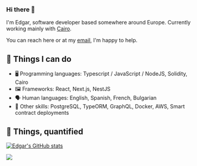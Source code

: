 ### Hi there 👋

I'm Edgar, software developer based somewhere around Europe. Currently working mainly with [Cairo](https://www.cairo-lang.org/).

You can reach here or at my [email](mailto:edgar@barrantes.dev), I'm happy to help.

## 🔧 Things I can do

- 🖥️ Programming languages: Typescript / JavaScript / NodeJS, Solidity, Cairo
- 🖼️ Frameworks: React, Next.js, NestJS
- 🗣️ Human languages: English, Spanish, French, Bulgarian
- 🤹 Other skills: PostgreSQL, TypeORM, GraphQL, Docker, AWS, Smart contract deployments

## 🧮 Things, quantified

[![Edgar's GitHub stats](https://github-readme-stats.vercel.app/api?username=edgarbarrantes&show_icons=true&count_private=true)](https://github.com/edgarbarrantes)

![](https://komarev.com/ghpvc/?username=edgarbarrantes&color=orange)

<!--
**EdgarBarrantes/EdgarBarrantes** is a ✨ _special_ ✨ repository because its `README.md` (this file) appears on your GitHub profile.

Here are some ideas to get you started:

- 🔭 I’m currently working on ...
- 🌱 I’m currently learning ...
- 👯 I’m looking to collaborate on ...
- 🤔 I’m looking for help with ...
- 💬 Ask me about ...
- 📫 How to reach me: ...
- 😄 Pronouns: ...
- ⚡ Fun fact: ...
-->
